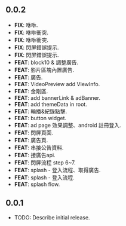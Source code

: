 ## 0.0.2

 - **FIX**: 咻咻.
 - **FIX**: 咻咻衝突.
 - **FIX**: 咻咻衝突.
 - **FIX**: 閃屏錯誤提示.
 - **FIX**: 閃屏錯誤提示.
 - **FEAT**: block10 & 調整廣告.
 - **FEAT**: 影片區塊內置廣告.
 - **FEAT**: 廣告.
 - **FEAT**: VideoPreview add ViewInfo.
 - **FEAT**: 金剛區.
 - **FEAT**: add bannerLink & adBanner.
 - **FEAT**: add themeData in root.
 - **FEAT**: 輪播&紀錄點擊.
 - **FEAT**: button widget.
 - **FEAT**: ad page 效果調整、android 註冊登入.
 - **FEAT**: 閃屏頁面.
 - **FEAT**: 廣告頁.
 - **FEAT**: 串接公告資料.
 - **FEAT**: 接廣告api.
 - **FEAT**: 閃屏流程 step 6~7.
 - **FEAT**: splash - 登入流程、取得廣告.
 - **FEAT**: splash - 登入流程.
 - **FEAT**: splash flow.

## 0.0.1

* TODO: Describe initial release.
